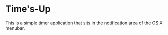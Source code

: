 # Time's-Up

This is a simple timer application that sits in the notification area of the OS X menubar.
